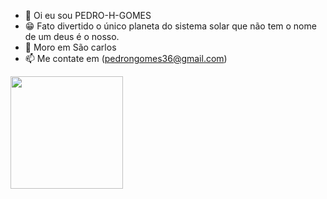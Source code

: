 - 👋 Oi eu sou PEDRO-H-GOMES
- 😁 Fato divertido o único planeta do sistema solar que não tem o nome de um deus é o nosso. 
- 🏡 Moro em São carlos
- 📫 Me contate em (pedrongomes36@gmail.com)

<div>
<a href="https://github.com/PEDRO-H-GOMES">
<img height="180px" src="https://gith-read stats.vercel.app/api?usernamePEDRO-H-GOMES&show_icons=false&theme=darkinclude_all_commits=false&count_private-tru 
<img height="180px" src="https://github-read-stats.vercel.app/api/top-langs/?username=PEDRO-H-GOMES&layout=compact&langs_count=16&theme=dark"L>  
</div>

